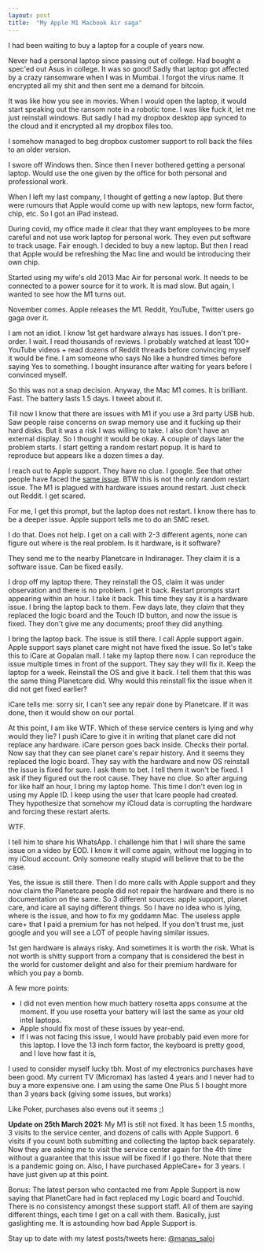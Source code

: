 ```yaml
---
layout: post
title:  "My Apple M1 Macbook Air saga"
---
```


I had been waiting to buy a laptop for a couple of years now.

Never had a personal laptop since passing out of college. Had bought a spec'ed out Asus in college. It was so good!
Sadly that laptop got affected by a crazy ransomware when I was in Mumbai. I forgot the virus name. It encrypted all my shit and then sent me a demand for bitcoin.

It was like how you see in movies. When I would open the laptop, it would start speaking out the ransom note in a robotic tone. I was like fuck it, let me just reinstall windows. But sadly I had my dropbox desktop app synced to the cloud and it encrypted all my dropbox files too.

I somehow managed to beg dropbox customer support to roll back the files to an older version.

I swore off Windows then. Since then I never bothered getting a personal laptop. Would use the one given by the office for both personal and professional work.

When I left my last company, I thought of getting a new laptop. But there were rumours that Apple would come up with new laptops, new form factor, chip, etc. So I got an iPad instead.

During covid, my office made it clear that they want employees to be more careful and not use work laptop for personal work. They even put software to track usage. Fair enough. I decided to buy a new laptop. But then I read that Apple would be refreshing the Mac line and would be introducing their own chip.

Started using my wife's old 2013 Mac Air for personal work. It needs to be connected to a power source for it to work. It is mad slow. But again, I wanted to see how the M1 turns out.

November comes. Apple releases the M1. Reddit, YouTube, Twitter users go gaga over it.

I am not an idiot. I know 1st get hardware always has issues. I don't pre-order. I wait. I read thousands of reviews. I probably watched at least 100+ YouTube videos + read dozens of Reddit threads before convincing myself it would be fine. I am someone who says No like a hundred times before saying Yes to something. I bought insurance after waiting for years before I convinced myself.

So this was not a snap decision. Anyway, the Mac M1 comes. It is brilliant. Fast. The battery lasts 1.5 days. I tweet about it.

Till now I know that there are issues with M1 if you use a 3rd party USB hub. Saw people raise concerns on swap memory use and it fucking up their hard disks. But it was a risk I was willing to take. I also don't have an external display. So I thought it would be okay. A couple of days later the problem starts. I start getting a random restart popup. It is hard to reproduce but appears like a dozen times a day.

I reach out to Apple support. They have no clue. I google. See that other people have faced the [same issue]( https://discussions.apple.com/thread/252249950). BTW this is not the only random restart issue. The M1 is plagued with hardware issues around restart. Just check out Reddit. I get scared.

For me, I get this prompt, but the laptop does not restart. I know there has to be a deeper issue. Apple support tells me to do an SMC reset.

I do that. Does not help. I get on a call with 2-3 different agents, none can figure out where is the real problem. Is it hardware, is it software?

They send me to the nearby Planetcare in Indiranager. They claim it is a software issue. Can be fixed easily.

I drop off my laptop there. They reinstall the OS, claim it was under observation and there is no problem. I get it back. Restart prompts start appearing within an hour. I take it back. This time they say it is a hardware issue. I bring the laptop back to them. Few days late, they *claim* that they replaced the logic board and the Touch ID button, and now the issue is fixed. They don't give me any documents; proof they did anything.

I bring the laptop back. The issue is still there. I call Apple support again. Apple support says planet care might not have fixed the issue. So let's take this to iCare at Gopalan mall. I take my laptop there now. I can reproduce the issue multiple times in front of the support. They say they will fix it. Keep the laptop for a week. Reinstall the OS and give it back. I tell them that this was the same thing Planetcare did. Why would this reinstall fix the issue when it did not get fixed earlier?

iCare tells me: sorry sir, I can't see any repair done by Planetcare. If it was done, then it would show on our portal.

At this point, I am like WTF. Which of these service centers is lying and why would they lie? I push iCare to give it in writing that planet care did not replace any hardware. iCare person goes back inside. Checks their portal. Now say that they can see planet care's repair history. And it seems they replaced the logic board. They say with the hardware and now OS reinstall the issue is fixed for sure. I ask them to bet. I tell them it won't be fixed. I ask if they figured out the root cause. They have no clue. So after arguing for like half an hour, I bring my laptop home. This time I don't even log in using my Apple ID. I keep using the user that Icare people had created. They hypothesize that somehow my iCloud data is corrupting the hardware and forcing these restart alerts.

WTF.

I tell him to share his WhatsApp. I challenge him that I will share the same issue on a video by EOD. I know it will come again, without me logging in to my iCloud account. Only someone really stupid will believe that to be the case.

Yes, the issue is still there. Then I do more calls with Apple support and they now claim the Planetcare people did not repair the hardware and there is no documentation on the same. So 3 different sources: apple support, planet care, and icare all saying different things. So I have no idea who is lying, where is the issue, and how to fix my goddamn Mac. The useless apple care+ that I paid a premium for has not helped. If you don't trust me, just google and you will see a LOT of people having similar issues.

1st gen hardware is always risky. And sometimes it is worth the risk. What is not worth is shitty support from a company that is considered the best in the world for customer delight and also for their premium hardware for which you pay a bomb.

A few more points:
- I did not even mention how much battery rosetta apps consume at the moment. If you use rosetta your battery will last the same as your old intel laptops.
- Apple should fix most of these issues by year-end.
- If I was not facing this issue, I would have probably paid even more for this laptop. I love the 13 inch form factor, the keyboard is pretty good, and I love how fast it is,

I used to consider myself lucky tbh. Most of my electronics purchases have been good. My current TV (Micromax) has lasted 4 years and I never had to buy a more expensive one. I am using the same One Plus 5 I bought more than 3 years back (giving some issues, but works)

Like Poker, purchases also evens out it seems ;)

**Update on 25th March 2021:** My M1 is still not fixed. It has been 1.5 months, 3 visits  to the service center, and dozens of calls with Apple Support. 6 visits if you count both submitting and collecting the laptop back separately. Now they are asking me to visit the service center again for the 4th time without a guarantee that this issue will be fixed if I go there. Note that there is a pandemic going on. Also, I have purchased AppleCare+ for 3 years. I have just given up at this point.

Bonus: The latest person who contacted me from Apple Support is now saying that PlanetCare had in fact replaced my Logic board and Touchid. There is no consistency amongst these support staff. All of them are saying different things, each time I get on a call with them. Basically, just gaslighting me. It is astounding how bad Apple Support is.

Stay up to date with my latest posts/tweets here: [@manas_saloi](http://twitter.com/manas_saloi)
